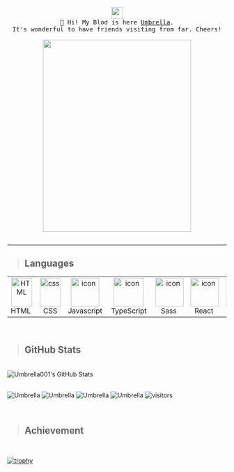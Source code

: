 <p align="center">
  <img src="https://i0.hdslb.com/bfs/article/ece88f44eabb9d7768ec0fa80b09f810a53040b4.gif" width="27px">
  <br>
  <samp>
    📔 Hi! My Blod is here <a href="https://blog.csdn.net/Umbrella_Um?type=blog">Umbrella</a>.
    <br>It's wonderful to have friends visiting from far. Cheers! <br><br>
    <img src="https://i0.hdslb.com/bfs/article/7c35e602bd6fd1fe9ba105c5fb5613b9ed9e735f.jpg@942w_1335h_progressive.webp" width="340px" height="440px" align="center">
    <br><br>
    <hr>
  </samp>
</p>

> ## Languages

<table>
  <tr>
  <td align="center"  width="96">
        <img src="https://skillicons.dev/icons?i=html" width="48" height="65" alt="HTML" />
      <br>HTML&nbsp; 
    </td>
    <td align="center" width="96">
        <img src="https://skillicons.dev/icons?i=css" width="48" height="65" alt="css" />
      <br>&nbsp;&nbsp;CSS&nbsp;&nbsp; 
    </td>
    <td align="center" width="96">
        <img src="https://techstack-generator.vercel.app/js-icon.svg" alt="icon" width="65" height="65" />
      <br>Javascript
    </td>
    <td align="center" width="96">
      <a href="#macropower-tech">
        <img src="https://techstack-generator.vercel.app/ts-icon.svg" alt="icon" width="70" height="65" />
      </a>
      <br>&nbsp;TypeScript&nbsp;
    </td>
    <td align="center" width="96">
        <img src="https://techstack-generator.vercel.app/sass-icon.svg" alt="icon" width="65" height="65" />
      <br>&nbsp;Sass&nbsp;&nbsp;
    </td>
    <td align="center" width="96">
        <img src="https://techstack-generator.vercel.app/react-icon.svg" alt="icon" width="65" height="65" />
      <br>&nbsp;React&nbsp;&nbsp;
    </td>
    <td align="center" width="96">
        <img src="https://techstack-generator.vercel.app/nginx-icon.svg" alt="icon" width="65" height="65" />
      <br>&nbsp;Node&nbsp;&nbsp;
    </td>
    <td align="center" width="96">
        <img src="https://techstack-generator.vercel.app/docker-icon.svg" alt="icon" width="65" height="65" />
      <br>Docker
    </td>
    <td align="center" width="80"> 
        <img src="https://techstack-generator.vercel.app/webpack-icon.svg" width="50" height="65" alt="Git" />
      <br>Webpack
    </td>
  </tr>
  </table>
  <br>

<!--
![JavaScript](https://img.shields.io/badge/JavaScript-gray?style=flat-square&logo=JavaScript)
![TypeScript](https://img.shields.io/badge/TypeScript-gray?style=flat-square&logo=TypeScript)
![Vue](https://img.shields.io/badge/Vue.js-gray?style=flat-square&logo=Vue.js)
![React](https://img.shields.io/badge/React-gray?style=flat-square&logo=React)
![Sass](https://img.shields.io/badge/Sass-gray?style=flat-square&logo=Sass)
![Node.js](https://img.shields.io/badge/Node.js-gray?style=flat-square&logo=Node.js)
![Webpack](https://img.shields.io/badge/Webpack-gray?style=flat-square&logo=Webpack) -->

<!-- <span>
  <img src="https://github-readme-stats.vercel.app/api/top-langs/?username=Umbrella001&layout=compact" alt="Top Langs" />
</span> -->

> ## GitHub Stats

<br>

<span>
  <img src="https://github-readme-stats.vercel.app/api?username=Umbrella001&show_icons=true&theme=radical" alt="Umbrella001's GitHub Stats" />
</span>
<br /><br />

![Umbrella](https://badges.strrl.dev/years/Umbrella001?style=flat-square&logo=Ulule&color=0052CC&logoColor=FFA200&label=coder_高龄)
![Umbrella](https://badges.strrl.dev/repos/Umbrella001?style=flat-square&logo=Grafana&color=0052CC&logoColor=FFA200&label=repos)
![Umbrella](https://badges.strrl.dev/commits/all/Umbrella001?style=flat-square&logo=ChakraUI&color=0052CC&logoColor=FFA200&label=commits)
![Umbrella](https://badges.strrl.dev/contributions/all/Umbrella001?style=flat-square&logo=PlayerFM&color=0052CC&logoColor=FFA200&label=contributions)
![visitors](https://visitor-badge.glitch.me/badge?page_id=Umbrella001&left_color=gray&right_color=blue)

<br>

> ## Achievement

<br>

[![trophy](https://github-profile-trophy.vercel.app/?username=Umbrella001&row=1&margin-w=40)](https://github.com/ryo-ma/github-profile-trophy)
